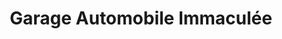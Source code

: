 ---
title: "Garage Automobile Immaculée"
url: /saint-nazaire/garage-automobile-immaculee/
shop: Autowerkstatt
---